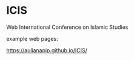 # ICIS
Web International Conference on Islamic Studies


example web pages:

https://aulianapip.github.io/ICIS/
